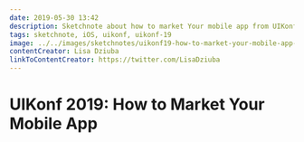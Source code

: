 ```yaml
---
date: 2019-05-30 13:42
description: Sketchnote about how to market Your mobile app from UIKonf 2019
tags: sketchnote, iOS, uikonf, uikonf-19
image: ../../images/sketchnotes/uikonf19-how-to-market-your-mobile-app-small.jpg
contentCreator: Lisa Dziuba
linkToContentCreator: https://twitter.com/LisaDziuba
---
```


# UIKonf 2019: How to Market Your Mobile App
